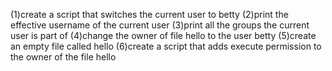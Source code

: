 (1)create a script that switches the current user to betty
(2)print the effective username of the current user
(3)print all the groups the current user is part of
(4)change the owner of file hello to the user betty
(5)create an empty file called hello
(6)create a script that adds execute permission to the owner of the file hello

